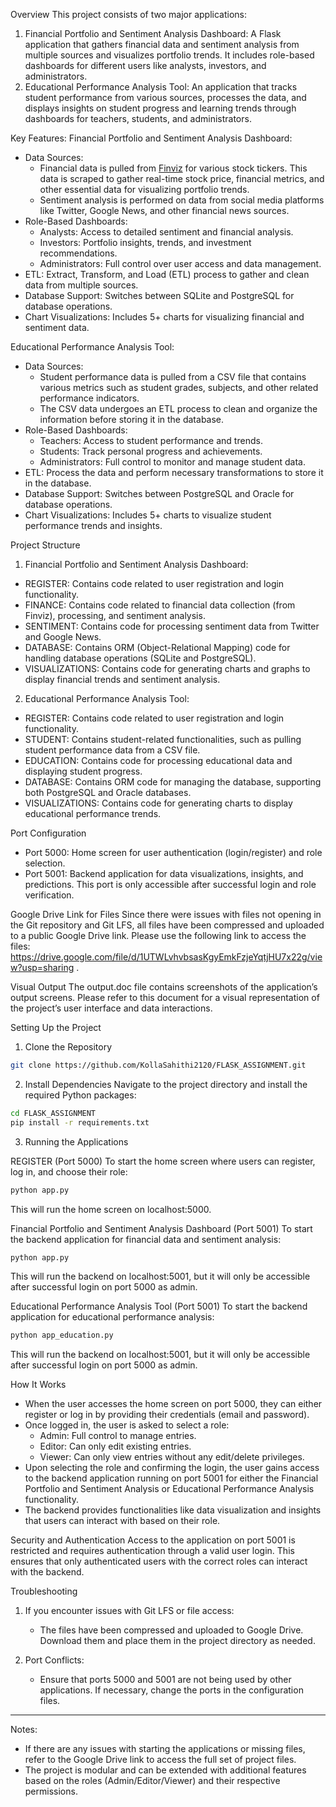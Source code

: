  Overview
This project consists of two major applications:
1. Financial Portfolio and Sentiment Analysis Dashboard: A Flask application that gathers financial data and sentiment analysis from multiple sources and visualizes portfolio trends. It includes role-based dashboards for different users like analysts, investors, and administrators.
2. Educational Performance Analysis Tool: An application that tracks student performance from various sources, processes the data, and displays insights on student progress and learning trends through dashboards for teachers, students, and administrators.

 Key Features:
 Financial Portfolio and Sentiment Analysis Dashboard:
- Data Sources: 
  - Financial data is pulled from [Finviz](https://finviz.com/quote.ashx?t=) for various stock tickers. This data is scraped to gather real-time stock price, financial metrics, and other essential data for visualizing portfolio trends.
  - Sentiment analysis is performed on data from social media platforms like Twitter, Google News, and other financial news sources.
- Role-Based Dashboards:
  - Analysts: Access to detailed sentiment and financial analysis.
  - Investors: Portfolio insights, trends, and investment recommendations.
  - Administrators: Full control over user access and data management.
- ETL: Extract, Transform, and Load (ETL) process to gather and clean data from multiple sources.
- Database Support: Switches between SQLite and PostgreSQL for database operations.
- Chart Visualizations: Includes 5+ charts for visualizing financial and sentiment data.
  
 Educational Performance Analysis Tool:
- Data Sources: 
  - Student performance data is pulled from a CSV file that contains various metrics such as student grades, subjects, and other related performance indicators.
  - The CSV data undergoes an ETL process to clean and organize the information before storing it in the database.
- Role-Based Dashboards:
  - Teachers: Access to student performance and trends.
  - Students: Track personal progress and achievements.
  - Administrators: Full control to monitor and manage student data.
- ETL: Process the data and perform necessary transformations to store it in the database.
- Database Support: Switches between PostgreSQL and Oracle for database operations.
- Chart Visualizations: Includes 5+ charts to visualize student performance trends and insights.

 Project Structure

 1. Financial Portfolio and Sentiment Analysis Dashboard:
- REGISTER: Contains code related to user registration and login functionality.
- FINANCE: Contains code related to financial data collection (from Finviz), processing, and sentiment analysis.
- SENTIMENT: Contains code for processing sentiment data from Twitter and Google News.
- DATABASE: Contains ORM (Object-Relational Mapping) code for handling database operations (SQLite and PostgreSQL).
- VISUALIZATIONS: Contains code for generating charts and graphs to display financial trends and sentiment analysis.

 2. Educational Performance Analysis Tool:
- REGISTER: Contains code related to user registration and login functionality.
- STUDENT: Contains student-related functionalities, such as pulling student performance data from a CSV file.
- EDUCATION: Contains code for processing educational data and displaying student progress.
- DATABASE: Contains ORM code for managing the database, supporting both PostgreSQL and Oracle databases.
- VISUALIZATIONS: Contains code for generating charts to display educational performance trends.

 Port Configuration
- Port 5000: Home screen for user authentication (login/register) and role selection.
- Port 5001: Backend application for data visualizations, insights, and predictions. This port is only accessible after successful login and role verification.

 Google Drive Link for Files
Since there were issues with files not opening in the Git repository and Git LFS, all files have been compressed and uploaded to a public Google Drive link. Please use the following link to access the files:
https://drive.google.com/file/d/1UTWLvhvbsasKgyEmkFzjeYqtjHU7x22g/view?usp=sharing .

 Visual Output
The output.doc file contains screenshots of the application’s output screens. Please refer to this document for a visual representation of the project’s user interface and data interactions.

 Setting Up the Project

 1. Clone the Repository
```bash
git clone https://github.com/KollaSahithi2120/FLASK_ASSIGNMENT.git
```

 2. Install Dependencies
Navigate to the project directory and install the required Python packages:
```bash
cd FLASK_ASSIGNMENT
pip install -r requirements.txt
```

 3. Running the Applications

 REGISTER (Port 5000)
To start the home screen where users can register, log in, and choose their role:
```bash
python app.py
```
This will run the home screen on localhost:5000.

 Financial Portfolio and Sentiment Analysis Dashboard (Port 5001)
To start the backend application for financial data and sentiment analysis:
```bash
python app.py
```
This will run the backend on localhost:5001, but it will only be accessible after successful login on port 5000 as admin.

 Educational Performance Analysis Tool (Port 5001)
To start the backend application for educational performance analysis:
```bash
python app_education.py
```
This will run the backend on localhost:5001, but it will only be accessible after successful login on port 5000 as admin.

 How It Works

- When the user accesses the home screen on port 5000, they can either register or log in by providing their credentials (email and password).
- Once logged in, the user is asked to select a role:
  - Admin: Full control to manage entries.
  - Editor: Can only edit existing entries.
  - Viewer: Can only view entries without any edit/delete privileges.
- Upon selecting the role and confirming the login, the user gains access to the backend application running on port 5001 for either the Financial Portfolio and Sentiment Analysis or Educational Performance Analysis functionality.
- The backend provides functionalities like data visualization and insights that users can interact with based on their role.

 Security and Authentication
Access to the application on port 5001 is restricted and requires authentication through a valid user login. This ensures that only authenticated users with the correct roles can interact with the backend.

 Troubleshooting

1. If you encounter issues with Git LFS or file access:
   - The files have been compressed and uploaded to Google Drive. Download them and place them in the project directory as needed.

2. Port Conflicts:
   - Ensure that ports 5000 and 5001 are not being used by other applications. If necessary, change the ports in the configuration files.

---

 Notes:
- If there are any issues with starting the applications or missing files, refer to the Google Drive link to access the full set of project files.
- The project is modular and can be extended with additional features based on the roles (Admin/Editor/Viewer) and their respective permissions.



